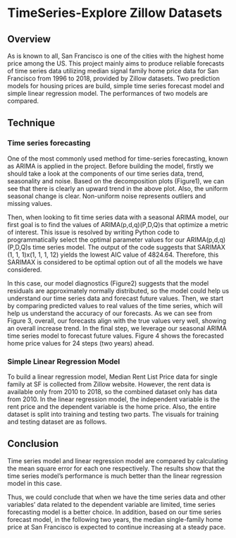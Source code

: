 # TimeSeries-Explore Zillow Datasets
## Overview 
As is known to all, San Francisco is one of the cities with the highest home price among the US. This project mainly aims to produce reliable forecasts of time series data utilizing median signal family home price data for San Francisco from 1996 to 2018, provided by Zillow datasets. Two prediction models for housing prices are build, simple time series forecast model and simple linear regression model. The performances of two models are compared.
## Technique 
### Time series forecasting
One of the most commonly used method for time-series forecasting, known as ARIMA is applied in the project. Before building the model, firstly we should take a look at the components of our time series data, trend, seasonality and noise. Based on the decomposition plots (Figure1), we can see that there is clearly an upward trend in the above plot. Also, the uniform seasonal change is clear. Non-uniform noise represents outliers and missing values.

Then, when looking to fit time series data with a seasonal ARIMA model, our first goal is to find the values of ARIMA(p,d,q)(P,D,Q)s that optimize a metric of interest. This issue is resolved by writing Python code to programmatically select the optimal parameter values for our ARIMA(p,d,q)(P,D,Q)s time series model. The output of the code suggests that SARIMAX (1, 1, 1)x(1, 1, 1, 12) yields the lowest AIC value of 4824.64. Therefore, this SARIMAX is considered to be optimal option out of all the models we have considered.



In this case, our model diagnostics (Figure2) suggests that the model residuals are approximately normally distributed, so the model could help us understand our time series data and forecast future values. Then, we start by comparing predicted values to real values of the time series, which will help us understand the accuracy of our forecasts. As we can see from Figure 3, overall, our forecasts align with the true values very well, showing an overall increase trend. In the final step, we leverage our seasonal ARIMA time series model to forecast future values. Figure 4 shows the forecasted home price values for 24 steps (two years) ahead.
### Simple Linear Regression Model
To build a linear regression model, Median Rent List Price data for single family at SF is collected from Zillow website. However, the rent data is available only from 2010 to 2018, so the combined dataset only has data from 2010. In the linear regression model, the independent variable is the rent price and the dependent variable is the home price. Also, the entire dataset is split into training and testing two parts. The visuals for training and testing dataset are as follows.
## Conclusion 
Time series model and linear regression model are compared by calculating the mean square error for each one respectively. The results show that the time series model’s performance is much better than the linear regression model in this case.

Thus, we could conclude that when we have the time series data and other variables’ data related to the dependent variable are limited, time series forecasting model is a better choice. In addition, based on our time series forecast model, in the following two years, the median single-family home price at San Francisco is expected to continue increasing at a steady pace.
